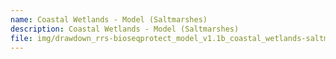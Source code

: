 ```yaml
---
name: Coastal Wetlands - Model (Saltmarshes)
description: Coastal Wetlands - Model (Saltmarshes)
file: img/drawdown_rrs-bioseqprotect_model_v1.1b_coastal_wetlands-saltmarshes-_july2021-final.xlsm
---
```

